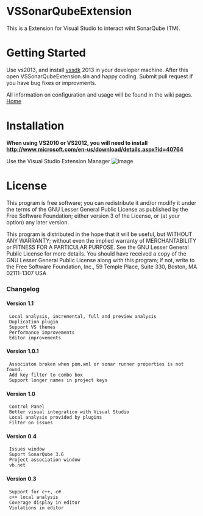 VSSonarQubeExtension
====================

This is a Extension for Visual Studio to interact wiht SonarQube (TM).

# Getting Started

Use vs2013, and install [vssdk](http://msdn.microsoft.com/en-us/library/bb166441.aspx) 2013 in your developer machine. After this open VSSonarQubeExtension.sln and happy coding. Submit pull request if you have bug fixes or improvments.

All information on configuration and usage will be found in the wiki pages. [Home](https://github.com/jmecosta/VSSonarQubeExtension/wiki)

# Installation

**When using VS2010 or VS2012, you will need to install http://www.microsoft.com/en-us/download/details.aspx?id=40764**

Use the Visual Studio Extension Manager
![Image](../master/wiki/installation.png?raw=true)


# License

This program is free software; you can redistribute it and/or modify it under the terms of the GNU Lesser General Public License
as published by the Free Software Foundation; either version 3 of the License, or (at your option) any later version.

This program is distributed in the hope that it will be useful, but WITHOUT ANY WARRANTY; without even the implied warranty
of MERCHANTABILITY or FITNESS FOR A PARTICULAR PURPOSE. See the GNU Lesser General Public License for more details. 
You should have received a copy of the GNU Lesser General Public License along with this program; if not, write to the Free
Software Foundation, Inc., 59 Temple Place, Suite 330, Boston, MA 02111-1307 USA


### Changelog
#### Version 1.1
     Local analysis, incremental, full and preview analysis
     Duplication plugin
     Support VS themes
     Performance improvements
     Editor improvements
     
#### Version 1.0.1
     Associaton broken when pom.xml or sonar runner properties is not found. 
     Add key filter to combo box
     Support longer names in project keys

#### Version 1.0
     Control Panel 
     Better visual integration with Visual Studio 
     Local analysis provided by plugins 
     Filter on issues 

#### Version 0.4
     Issues window 
     Suport SonarQube 3.6 
     Project association window 
     vb.net 

#### Version 0.3
     Support for c++, c# 
     c++ local analysis 
     Coverage display in editor 
     Violations in editor 
